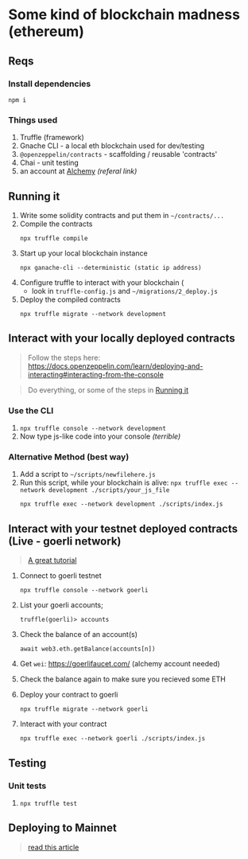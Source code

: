 # Some kind of blockchain madness (ethereum)

## Reqs
### Install dependencies
```
npm i
```
### Things used
1. Truffle (framework)
1. Gnache CLI - a local eth blockchain used for dev/testing
1. `@openzeppelin/contracts` - scaffolding / reusable 'contracts'
1. Chai - unit testing
1. an account at [Alchemy](https://alchemy.com/?r=8a998da78c2ea302) _(referal link)_

## Running it
1. Write some solidity contracts and put them in `~/contracts/...`
1. Compile the contracts
    ```
    npx truffle compile
    ```
1. Start up your local blockchain instance
    ```
    npx ganache-cli --deterministic (static ip address)
    ```
1. Configure truffle to interact with your blockchain (
    - look in `truffle-config.js` and `~/migrations/2_deploy.js`
1. Deploy the compiled contracts
    ```
    npx truffle migrate --network development
    ```

## Interact with your locally deployed contracts
> Follow the steps here: https://docs.openzeppelin.com/learn/deploying-and-interacting#interacting-from-the-console

> Do everything, or some of the steps in [Running it](#runnint-it)

### Use the CLI
1. `npx truffle console --network development`
1. Now type js-like code into your console _(terrible)_

### Alternative Method (best way)
1. Add a script to `~/scripts/newfilehere.js`
1. Run this script, while your blockchain is alive: `npx truffle exec --network development ./scripts/your_js_file`
    ```
    npx truffle exec --network development ./scripts/index.js
    ```

## Interact with your testnet deployed contracts (Live - goerli network)
> [A great tutorial](https://docs.openzeppelin.com/learn/connecting-to-public-test-networks#accessing-a-testnet-node)


1. Connect to goerli testnet
    ```
    npx truffle console --network goerli
    ```
1. List your goerli accounts;
    ```
    truffle(goerli)> accounts
    ```
1. Check the balance of an account(s)
    ```
    await web3.eth.getBalance(accounts[n])
    ```
1. Get `wei`: https://goerlifaucet.com/ (alchemy account needed)

1. Check the balance again to make sure you recieved some ETH

1. Deploy your contract to goerli
    ```
    npx truffle migrate --network goerli
    ```
1. Interact with your contract
    ```
    npx truffle exec --network goerli ./scripts/index.js
    ```

## Testing

### Unit tests
1.  ```
    npx truffle test
    ```

## Deploying to Mainnet
> [read this article](https://docs.openzeppelin.com/learn/preparing-for-mainnet)
